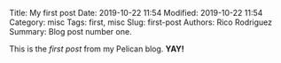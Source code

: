Title: My first post
Date: 2019-10-22 11:54
Modified: 2019-10-22 11:54
Category: misc
Tags: first, misc
Slug: first-post 
Authors: Rico Rodriguez
Summary: Blog post number one.

This is the *first post* from my Pelican blog. **YAY!**

